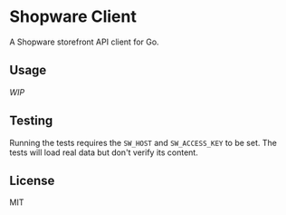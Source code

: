 # Shopware Client

A Shopware storefront API client for Go.

## Usage

*WIP*

## Testing

Running the tests requires the `SW_HOST` and `SW_ACCESS_KEY` to be set. The tests will load real data but don't verify its content.

## License

MIT
